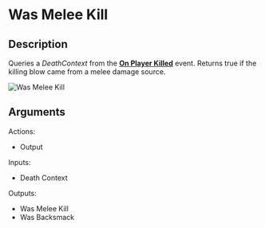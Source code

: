 # Was Melee Kill

## Description

Queries a _DeathContext_ from the [**On Player Killed**](on-player-killed.md) event. Returns true if the killing blow came from a melee damage source.

![Was Melee Kill](../../.gitbook/assets/images/scripting/events-players/wasmeleekill.png)

## Arguments

Actions:

- Output

Inputs:

- Death Context

Outputs:

- Was Melee Kill
- Was Backsmack
